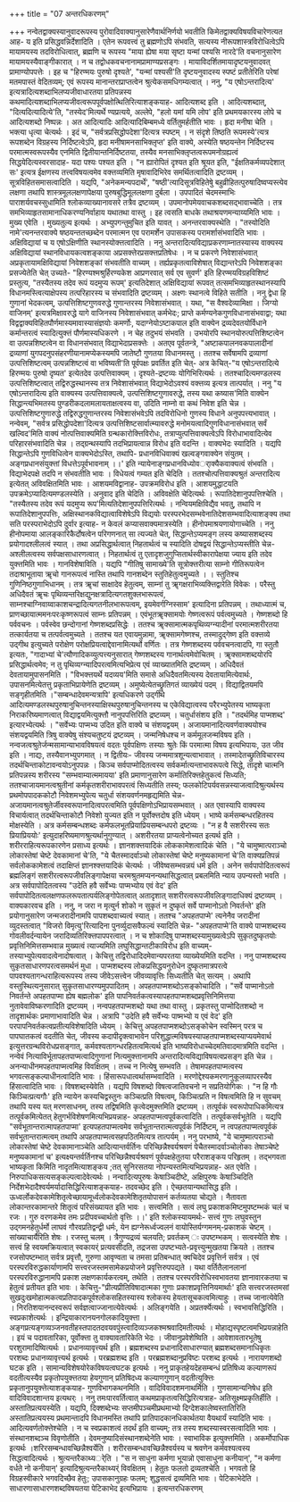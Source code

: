 +++
title = "07 अन्तरधिकरणम्"

+++
नन्वेतद्वाक्यस्यानुवादरूपस्य पुरोवादिवाक्यानुसारेणैवार्थनिर्णयो भवतीति किमेतद्वाक्यविषयविचारेणत्यत आह- य इति प्रसिद्धवन्निर्देशादिति । एतेन रूपवत्त्वं तु ब्रह्मणोऽपि संभवति, सत्यस्य नीरूपशास्त्रविरोधित्वेऽपि मायामयस्य तदविरोधित्वात्, ब्रह्मणि च रूपस्य "माया ह्येषा मया सृष्टा यन्मां पश्यसि नारदे'ति वचनानुसारेण मायामयस्यैवाङ्गीकारात् । न च तद्वोधकवचनानामप्रामाण्यप्रसङ्गः । मायाविदर्शितमायादृष्टयनुवादवत् प्रामाण्योपपत्तेः । इह च "हिरण्मयः पुरुषो दृश्यते', "यन्मां पश्यसी'ति दृष्टयनुवादस्य स्पष्टं प्रतीतेरिति परेषां मतमपास्तं वेदितव्यम्; एवं रूपस्य मानान्तराप्राप्तत्वेन श्रुत्येकसमधिगम्यत्वात् । ननु, "य एषोऽन्तरादित्य' इत्यत्रादित्यशब्दाभिलप्यजीवाधारतया प्रतिपन्नस्य कथमादित्यशब्दाभिलप्यजीवत्वरूपपूर्वपक्षोत्थितिरित्याशङ्कयाह- आदित्यशब्द इति । आदित्यशब्दात्, "दित्यदित्यादित्ये'ति, "तस्येद'मित्यर्थे ण्यप्रत्यये, अल्लेपे, "हलो यमां यमि लोप' इति प्रथमयकारस्य लोपे च आदित्यशब्दो निष्पन्नः । अत आदित्यादिः आदित्यादिबिम्बमध्ये वर्तितुमर्हतीति भावः । हृदा मनीषा चेति । भक्त्या धृत्या चेत्यर्थः । इदं च, "सर्वत्रप्रसिद्धोपदेशा'दित्यत्र स्पष्टम् । न संदृशे तिष्ठति रूपमस्ये'त्यत्र रूपशब्देन विग्रहस्य निर्दिष्टत्वेऽपि, हृदा मनीषामनसाभिक्लृप्त' इति वाक्ये, अस्येति षष्ठयन्तेन निर्दिष्टस्य परमात्मस्वरूपस्यैव एनमिति द्वितीयान्तनिर्दिष्टतया, तस्यैव मनसाभिक्लृप्तत्वरूपमनोग्रह्यत्वं सिद्धयेदित्यस्वरसादाह- यदा पश्यः पश्यत इति । "न ह्यारोपितं दृश्यत इति श्रूयत इति, "ईक्षतिकर्मव्यपदेशात् सः' इत्यत्र ईक्षणस्य तत्त्वविषयत्वमेव वक्त्तव्यमिति मृषावादिभिरेव समर्थितत्वादिति द्रष्टव्यम् । सूत्रविहितसमासत्वादिति । यद्यपि, "अनेकमन्यपदार्थे', "षष्ठी'त्यादिसूत्रविहितेषुे बहुव्रीहितत्पुरुषादिष्वप्यस्त्येव लक्षणा तथापि शास्त्रमूललक्षणापेक्षया पुरुषबुद्धिमूललक्षणा दुर्बला । उपपादितं चेदमस्माभिः पाराशर्यवचस्सुधामिति श्लोकव्याख्यानावसरे तत्रैव द्रष्टव्यम् । उपमानोपमेयवाचकशब्दसद्भावाच्चेति । तत्र समभिव्याहृतसामानाधिकरण्यनिर्वाहाय यथातथा वास्तु । इह त्वसति बाधके तथाश्रयणमन्याय्यमिति भावः । मुख्य एवेति । मुख्यतुल्य इत्यर्थः । अभ्युपगन्तुमुचित इति यावत् । अनन्तरवाक्यस्थेति । "तस्योदिति नामे'त्यनन्तरवाक्ये षष्ठयन्ततच्छब्देन परमात्मन एव परामर्शेन उपासकस्य परामर्शासंभवादिति भावः । अक्षिविद्यायां च य एषोऽक्षिणीति स्थानस्योक्त्तत्वादिति । ननु अन्तरादित्यविद्याप्रकरणाम्नातस्यास्य वाक्यस्य अक्षिविद्यायां स्थानविधायकत्वशङ्काया अप्रसक्त्तेरप्रसक्त्तप्रतिषेधः । न च प्रकरणे निवेशासंभवात् अप्रकृतायामक्षिविद्यायां निवेशशङ्कां संभवतीति वाच्यम् । तर्ह्यप्रकृतत्वाविशेषात् विद्यान्तरेऽपि निवेशशङ्का प्रसज्येतेति चेत् उच्यते- "हिरण्यश्मश्रुर्हिरण्यकेश आप्रणरवात् सर्व एव सुवर्ण' इति हिरण्मयविग्रहविशिष्टं प्रस्तुत्य, "तस्यैतस्य तदेव रूपं यदमुप्य रूपम्' इत्यतिदेशात् अक्षिविद्यायां रूपवत् तत्समभिव्याहृतस्थानस्यापि विधानमस्त्वित्याक्षेपस्य तत्परिहारस्य च संभवादिति द्रष्टव्यम् । अक्ष्णः स्थानत्वे विहिते सतीति । ननु द्वेधा हि गुणानां भेदकत्वम्, उत्पत्तिशिष्टगुणवरुद्धे गुणान्तरस्य निवेशासंभवात् । यथा, "स वैश्वदेव्यामिक्षा । जिग्यो वाजिनम्' इत्यत्रमिक्षावरुद्धे यागे वाजिनस्य निवेशासंभवात् कर्मभेदः; प्राप्ते कर्मण्यनेकगुणविधानासंभवाद्वा; यथा विद्वद्वाक्यविहितपौर्णमास्यमावास्यासंज्ञयोः कमर्णोः, यदाग्नेयोऽष्टाकपाल इति वाक्येन द्रव्यदेवतयोर्विधाने कर्मान्तरत्वं स्यादित्युक्त्तं पौर्णमास्यधिकरणे । न चेह तदुभयं संभवति । उभयोरपि स्थानयोरुत्पत्तिशिष्टत्वेन वा उत्पन्नशिष्टत्वेन वा विधानसंभवात् विद्याभेदाप्रसक्त्तेः । अतएव पूर्वतन्त्रे, "अष्टाकपालनवकपालादीनां द्रव्याणां युगपदनुपसंहरणीयानामप्येकस्यमपि जातेष्टौ गुणतया विधानमस्तु । ततश्च सर्वेषामपि द्रव्याणां उत्पत्तिशिष्टत्वम् उत्पन्नशिष्टत्वं वा भविष्यती'ति पूर्वपक्षः प्रवर्तित इति चेत्- अत्र केचित्-"य एषोऽन्तरादित्ये हिरण्मयः पुरुषो दृष्यत' इत्येतदेव उत्पत्तिवाक्यम् । दृश्यते-द्रष्टव्यः योगिभिरित्यर्थः । ततश्चादित्यमण्डलस्य उत्पत्तिशिष्टत्वात् तद्विरुद्धस्थानस्य तत्र निवेशासंभवात् विद्याभेदोऽवश्यं वक्त्तव्य इत्यत्र तात्पर्यात् । ननु "य एषोऽन्तरादित्य इति वाक्यस्य उत्पत्तिवाक्यत्वे, उत्पत्तिशिष्टगुणावरुद्धे, तस्य यथा कष्यास'मिति वाक्येन सिद्धान्त्यभिमतस्य पुण्डरीकदलामलायताक्षत्वस्य वा, उदिति नाम्नो वा कथं निवेश इति चेन्न । उत्पत्तिशिष्टगुणारुद्धे तद्विरुद्धगुणान्तरस्य निवेशासंभवेऽपि तदविरोधिनो गुणस्य विधाने अनुपपत्त्यभावात् । नन्वेवम्, "सर्वत्र प्रसिद्धोपदेशा'दित्यत्र उत्पत्तिशिष्टसार्वात्म्यावरुद्धे मनोमयत्वादिगुणविधानासंभवात् सर्वं खल्विद'मिति वाक्यं नोत्पत्तिवाक्यमिति ग्रन्थकारोक्त्तिविरोधः, तत्राप्युत्पत्तिवाक्यत्वेऽपि विरोधाभावादित्येव परिहारसंभवादिति चेन्न । तद्ग्रन्थस्यापि तदभिप्रायत्वान्न विरोध इति वदन्ति । वाक्यभेदः स्यादिति । यद्यपि सिद्धान्तेऽपि गुणविधित्वेन वाक्यभेदोऽस्ति, तथापि- प्रधानविधिवाक्यं खल्वङ्गवाक्येन संयुतम् । अङ्गप्रधानसंयुक्त्तां विधत्तेऽपूर्वभावनाम् ।।' इति न्यायेनाङ्गप्रधानविध्योवर्ाक्यैकवाक्यत्वं संभवति । विद्याभेदपक्षे तदपि न संभवतीति भावः । विधेयत्वं गम्यत इति चेदिति । ततश्चोत्पत्तिवाक्यश्रुतं अन्तरादित्य इत्येतत् अविवक्षितमिति भावः । आशयमविद्वानाह- उपक्रमविरोध इति । आशयमुद्धाटयति उपक्रमेऽप्यादित्यमण्डलस्येति । अनुवाद इति चेदिति । अविवक्षेति चेदित्यर्थः । रूपातिदेशानुपपत्तिश्चेति । "तस्यैतस्य तदेव रूपं यदमुप्य रूप'मित्यतिदेशानुपपत्तिरित्यर्थः । नन्वियमक्षिविद्यैव भवतु, तथापि न रूपातिदेशानुपपत्तिः, अक्षिस्थानकविद्यात्वाविशेषेऽपि विद्ययोः परस्परभेदसम्भवेनातिदेशसम्भवादित्याशङ्क्य तथा सति परस्पराभेदोऽपि दुर्वार इत्याह- न केवलं कप्यासवाक्यमात्रस्येति । हीनोपमाश्रयणायोगाच्चेति । ननु हीनोपमाया आलङ्कारिकैर्दोषत्वेन परिगणनात् सा त्यज्यते चेत्, सिद्धान्तेऽप्यमङ्ग लस्य कष्यासशब्दस्य प्रयोगादश्लीलत्वं स्यात् । तथा अप्रसिद्धार्थत्वात् निहतार्थत्वं च स्यादिति दोषद्वयं सिद्धान्तेऽप्यस्तीति चेन्न-अश्लीलत्वस्य सर्वपक्षसाधारणत्वात् । निहतार्थत्वं तु एतादृशजुगुप्सितार्थस्वीकारापेक्षया ज्याय इति तदेव युक्त्तमिति भावः । गानविशेषाविति । यद्यपि "गीतिषु सामाख्ये'ति सूत्रोक्त्तरीत्या साम्नो गीतिरूपत्वेन तदाश्राभूताया ॠचो गानरूपत्वं नास्ति तथापि गानशब्देन स्तुतिहेतुत्वमुच्यते । । स्तुतिश्च गुणिनिष्ठगुणाभिधानम् । तत्र ॠचां साक्षादेव हेतुत्वम्, साम्नां तु ॠगक्षराभिव्यक्त्तिद्वारेति विवेकः । परैस्तु अधिदैवतं ॠचः पृथिव्यन्तरिक्षद्युनक्षत्रादित्यगतशुक्लभारूपत्वं, साम्नश्चाग्निवाय्वाकाशचन्द्रादित्यगतनीलभारूपत्वम्, इयमेवर्गग्निस्साम' इत्यादिना प्रतिपन्नम् । तथाध्यात्मं च, प्राणच्छायात्ममनःपरःकृष्णरूपत्वं साम्नः प्रतिपन्नम् । एवंभूतॠक्सामयोः गेष्णत्वरूपं पर्वत्वमुच्यते । गेष्णशब्दो हि पर्ववचनः । पर्वस्वेव छन्दोगानां गेष्णशब्दप्रसिद्धेः । ततश्च ॠक्सामात्मकपृथिव्यग्न्यादीनां परमात्मशरीरतया तत्कार्यतया च तत्पर्वत्वमुच्यते । ततश्च यत एवायमुन्नामा, ॠक्सामगेष्णश्च, तस्मादुद्गेष्ण इति वक्त्तव्ये उद्गीथ इत्युच्यते परोक्षेण परोक्षप्रियत्वाद्देवानामित्यर्थो वर्णितः । तत्र गेष्णशब्दस्य पर्ववचनत्वादपि, गा स्तुतौ इत्यतः, "गादाभ्यां चे'त्यौणादिकव्युत्पत्त्यनुसारात् गेष्णशब्दस्य गानार्थत्वमेवोचितम् । ॠक्सामशब्दयोरपि प्रसिद्धार्थत्वमेव; न तु पृथिव्यग्न्यादिपरत्वमित्यभिप्रेत्य एवं व्याख्यातमिति द्रष्टव्यम् । अधिदैवतं देवतायामुपासनमिति । "विभक्त्तयर्थे यदव्यय'मिति समासे अधिदैवतमित्यस्य देवतायामित्येवार्थः, उपासनमित्येतत्तु प्रकृताभिप्रायेणेति द्रष्टव्यम् । अमुष्येत्येतच्छ्रुतिगतं व्याख्येयं पदम् । विद्याद्वितयमपि सङ्गृहीतमिति ।"सम्बन्धादेवमन्यत्रापि' इत्यधिकरणे उद्गीथे आदित्यमण्डलस्थपुरुषानुचिन्तनस्याक्षिस्थपुरुषानुचिन्तनस्य च एकेविद्यात्वस्य परैरभ्युपेतस्य भाष्यकृता निराकरिष्यमाणत्वात् विद्याद्वयमित्युक्त्तौ नानुपपत्तिरिति द्रष्टव्यम् । चतुर्धासंशय इति । "तदर्थमिह पाप्मशब्द' इत्यारभ्येत्यर्थः । "सर्वेभ्यः पाप्मभ्य उदित इति वाक्ये च संशयद्वयम् । अजायमानादित्यवर्णवाक्ययोश्च संशयद्वयमिति त्रिषु वाक्येषु संश्यचतुष्टयं द्रष्टव्यम् । जन्मनिषेधश्च न कर्ममूलजन्मविषय इति । नन्वजत्वश्रुतेर्जन्मसामान्याभावविषयत्वं वदतः पूर्वपक्षिणः तस्याः श्रुतेः किं परमात्मा विषय इत्यभिपायः, उत जीव इति । नाद्यः, तस्यैवानभ्युपगमात् । न द्वितीयः- जीवस्य जन्ममात्रशून्यत्वाभावात् । तस्मादेतच्छ्रुतिविचारस्य तदर्थचिन्ताकोटावन्वयोऽनुपपन्नः । किञ्च सर्वपाप्मोदितत्वस्य सर्वकर्मात्यन्ताभावरूपत्वे सिद्धे, तादृशे चात्मनि प्रतिपन्नस्य शरीरस्य "सम्भवाम्यात्ममायया' इति प्रमाणानुसारेण कर्मातिरिक्त्तहेतुकत्वं सिध्यति; ततश्चाजायमानत्वश्रुतीनां कर्मकृतशरीराभावपरत्वं सिध्यतीति तस्य; फलकोटिपर्यवसन्नस्याजत्वादिश्रुत्यर्थस्य प्रथमोपपादककोटौ निवेशमभ्युपेत्य चतुर्धा संशयवर्णनमहृद्यमिति चेन्न- अजायमानत्वश्रुतेर्जीवस्वरूपानादित्वपरत्वमिति पूर्वपक्षिणोऽभिप्रायसम्भवात् । अत एवास्यापि वाक्यस्य विचार्यत्वात् तदर्थचिन्ताकोटौ निवेशो युज्यत इति न पूर्वोक्त्तदोष इति ध्येयम् । भाष्ये कर्मसम्बन्धरहितस्य मोक्षस्येति । अत्र कर्मसम्बन्धशब्दः कर्मफलभूतप्रियाप्रियसम्बन्धपरो द्रष्टव्यः । "न ह वै सशरीरस्य सतः प्रियाप्रिययोः' इत्युदाहरिष्यमाणश्रुत्यर्थानुगुण्यात् । अशरीरतया प्राप्यत्वेनोच्यत इत्यर्थ इति । शरीरराहित्यरूपकारणेन प्रसाध्य इत्यर्थः । ज्ञानशक्त्तयादिकं लोककामेशत्वादिकं चेति । "ये चामुष्मात्पराञ्चो लोकास्तेषां चेष्टे देवकामानां चे'ति, "ये चैतस्मादर्वाञ्चो लोकास्तेषां चेष्टे मनुष्यकामानां चे'ति वाक्यप्रतिपन्नं सर्वलोककामेशत्वं तदाक्षिप्तं ज्ञानश्क्त्तयादिकं चेत्यर्थः । जीवेष्वसम्भवन्नयं धर्म इति । अनेन सर्वपापोदितत्वरूपं ब्रह्मलिङ्गं सशरीरत्वरूपजीवलिङ्गापेक्षया चरमश्रुतमप्यनन्यथासिद्धत्वात् प्रबलमिति न्याय उपन्यस्तो भवति । अत्र सर्वपापोदितत्वस्य "उदेति हवै सर्वेभ्यः पाप्मभ्योय एवं वेद' इति सर्वपापोदितत्वलक्षणफलरूपतात्पर्यलिङ्गोपेतत्वात् अतादृशात् सशरीरत्वरूपजीवलिङ्गादाधिक्यं द्रष्टव्यम् । वाक्यकारवच इति । ननु, न जरा न मृत्युर्न शोको न सुकृतं न दुष्कृतं सर्वे पाप्मानोऽतो निवर्तन्ते' इति प्रयोगानुसारेण जन्मजरादीनामपि पापशब्दवाच्यत्वं स्यात् । ततश्च "अपहतपाप्मे' त्यनेनैव जरादीनां व्युदस्तत्वात् "विजरो विमृत्यु'रित्यादिना पुनर्व्युदासवैफल्यं स्यादिति चेन्न- "अपहतपाप्मे'ति वाक्ये पाप्मशब्दस्य गोवलीवर्दन्यायेन जरादिव्यतिरिक्त्तपापपरत्वात् । न च शोकादिषु पाप्मशब्दस्यामुख्यत्वेऽपि सुकृतदुष्कृतयोः प्रवृत्तिनिमित्तसम्भवान्न मुख्यत्वं त्याज्यमिति लघुसिद्धान्तटीकाविरोध इति वाच्यम्- तस्याभ्युपेत्यवादत्वेनादोषत्वात् । केचित्तु तद्विरोधादिदमेवान्यपरतया व्याख्येयमिति वदन्ति । ननु पाप्मशब्दस्य सुकृतसाधारणपरत्वसमर्थनं मुधा । पाप्मशब्दस्य लोकप्रसिद्धयनुरोधेन दुष्कृतमात्रपरत्वे पापवश्यतागन्धराहित्यरूपस्य तस्य जीवेऽसत्त्वेन जीवव्यावृत्तिः सिध्यतीति चेत् सत्यम् । अथापि वस्तुस्थित्यनुसारात् सुकृतसाधारण्यमुपपादितम् । अपहतपाप्मशब्दोऽसङ्कोचादिति । "सर्वे पाप्मानोऽतो निवर्तन्ते अपहतपाप्मा ह्येष बह्मलोक' इति पापनिवर्तकत्वस्यापहतपाप्मशब्दप्रवृत्तिनिमित्तया नुतावेवाविष्करणादिति द्रष्टव्यम् । नन्वपहतपाप्मशब्दो यथा तथा वास्तु । प्रकृतस्तु पाप्मोदितशब्दो न तादृशार्थकः प्रमाणाभावादिति चेन्न । अत्रापि "उदेति हवै सर्वेभ्यः पाष्मभ्यो य एवं वेद' इति परपापनिवर्तकत्वप्रतीत्यविशेषादिति ध्येयम् । केचित्तु अपहतपाप्मशब्दोऽसङ्कोचेन स्वस्मिन् परत्र च पापघातकत्वं वदतीति चेत्, जीवस्य कदापीदृक्त्वाभावेन परिशुद्धात्मविषयस्यापहतपाप्मशब्दस्याप्ययमेवार्थ इत्युत्तरग्रन्थविरोधप्रसङ्गात्, कर्मवश्यतागन्धरहितत्वमित्यर्थ इति भाष्यविरोधाच्चेदमतिवादमात्रमिति वदन्ति । नन्वेवं नित्याविर्भूतापहतपाप्मत्वादिगुणानां नित्यमुक्त्तानामपि अन्तरादित्यविद्याविषयत्वप्रसङ्ग इति चेन्न । अनन्याधीनमपहतपाप्मत्वमिह विवक्षितम् । तच्च न नित्येषु सम्भवति । तेषामपहतपाप्मत्वस्य भगवत्सङ्कल्पाधीनत्वादिति भावः । हिंसारूपधात्वर्थासम्भवादिति । मरणोद्देश्यकमरणानुकूलव्यापरस्यैव हिंसात्वादिति भावः । विषशब्दस्येवेति । यद्यपि विषशब्दो विषत्वजातिवचनो न सप्रतियोगिकः । "न हि गौः किञ्चित्प्रत्यगौः' इति न्यायेन कस्यचिद्वस्तुनः कञ्चित्प्रति विषत्वम्, किञ्चित्प्रति न विषत्वमिति हि न सुवचम् तथापि यस्य यत् मरणसाधनम्, तस्य तद्विषमिति कृत्वेदमुक्त्तमिति द्रष्टव्यम् । तत्पूर्वकं स्वरूपोपाधिकमित्यत्र तत्पूर्वकमित्येतत् हेतुगर्भविशेषणमित्यभिप्रयन्नाह- अपहतपाप्मत्वपूर्वकत्वादिति । तत्पूर्वकसर्वभूतेति । यद्यपि "सर्वभूतान्तरात्मापहतपाप्मा' इत्यपहतपाप्मत्वमेव सर्वभूतान्तरात्मत्वपूर्वकं निर्दिष्टम्, न त्वपहतपाप्मत्वपूर्वकं सर्वभूतान्तरात्मत्वम् तथापि अपहतपाप्मत्वसहपठितमित्यत्र तात्पर्यम् । ननु परभाष्ये, "ये चामुष्मात्पराञ्चो लोकास्तेषां चेष्टे देवकामानाञ्चेति आदित्यान्तर्वर्तिनः परिच्छिन्नैश्वर्यश्रवणं पेचैतस्मादर्वाञ्चोलोकाः तेषाञ्चेष्टे मनुष्यकामानां च' इत्यक्ष्यन्तर्वर्तिनश्च परिच्छिन्नैश्वर्यश्रवणं पूर्वपक्षहेतुतया परैराशङ्कय परिहृतम् । तद्भगवता भाष्यकृता किमिति नादृतमित्याशङ्कय ;तत् सुनिरसतया नोपन्यस्तमित्यभिप्रयन्नाह- अत एवेति । निरुपाधिकसत्यसङ्कल्पत्वादेवेत्यर्थः । नन्वादित्यपुरुषः केषाञ्चिदीष्टे, अक्षिपुरुषः केषाञ्चिदिति निर्देशभेदादैश्वर्यमर्यादासिद्धिरित्याशङ्कयाह- तदवच्छेद इति । ऐच्छतयान्यथासिद्ध इति । ऊध्वर्लोकदेवकामेशितृत्वेच्छायामूर्ध्वलोकदेवकामेशितृतयोपासनं कर्तव्यतया चोद्यते । नैतावता लोकान्तरकामान्तरे शितृत्वं परिसंख्यायत इति भावः । सत्त्वमिति । सत्वं लघु प्रकाशकमिष्टमुपष्टम्भकं चलं च रजः । गुरु वरणकमेव तमः प्रदीपवच्चार्थतो वृत्तिः ।।' इति श्लोकस्यायमर्थः- सत्त्वं गुणः लघुवस्तुन उद्गमनहेतुर्धर्मो लाघवं गौरवप्रतिद्वन्द्वी धर्मः, येन ह्यग्नेरूर्ध्वज्वलनं वायोस्तिर्यग्गमनम्-प्रकाशकं चेष्टम् । सांख्याचार्यैरिति शेषः । रजस्तु चलम् । त्रैगुण्यद्रव्यं चलयति; प्रवर्तकम् ः उपष्टम्भकम् । सत्वस्येति शेषः । सत्त्वं हि स्वयमक्रियत्वात् स्वकायर्ं प्रत्यवसीदति, तद्रजसा उपष्टभ्यते-प्रवृत्त्युन्मुखतया क्रियते । ततश्च रजसोपष्टम्भात् सर्वत्र प्रवृत्तौ, गुरुणा आवृण्वता च तमसा प्रतिबन्धात् क्वचिदेव प्रवृत्तिर्न सर्वत्र । एवं परस्परविरुद्धकार्याणामपि सत्त्वरजस्तमसामेकप्रयोजने प्रवृत्तिरुपपद्यते । यथा वर्तितैलानलानां परस्परविरुद्धानामपि प्रकाश लक्षणकार्यकरत्वम्, तथेति । ततश्च परस्परविरोधिस्वभावतया ज्ञानावारकतया च हेतुत्वं प्रतीयत इति भावः । केचित्तु-"प्रीत्यप्रीतिविषादात्मका गुणाः प्रकाशप्रवृत्तिनियमार्थाः' इति सत्त्वरजस्तमसां सुखदुःखमोहात्मकत्वप्रतिपादकपूर्वश्लोकसहितस्यास्य श्लोकस्य हेयतासूचकत्वमित्याहुः । तच्च जानात्येवेति । निरतिशयानन्दस्वरूपं सर्वज्ञत्वाज्जानात्येवेत्यर्थः । अलिङ्गयेति । अप्रतर्क्येत्यर्थः । स्वभावसिद्धिरिति । स्वप्रकाशेत्यर्थः । इन्द्रियाकारानयनगोलकादियुक्त्ता । अङ्गप्रत्यङ्गव्यञ्जनवतीहस्तपादतदवयवपुंस्त्वादिव्यञ्जकश्मश्रवादिमतीत्यर्थः । मोहाद्यस्पृष्टत्वमभिप्रयन्नाहेति । इयं च पदावतारिका, पूर्वोक्त्ता तु वाक्यावतारिकेति भेदः । जीवानुप्रवेशेष्विति । आवेशावतारभूतेषु परशुरामादिष्वित्यर्थः । प्रधानव्यावृत्त्यर्थ इति । ब्रह्मशब्दस्य प्रधानादिसाधारण्यात् ब्रह्मशब्दसमानाधिकृतः परशब्दः प्रधानव्यावृत्त्यर्थ इत्यर्थः । परब्रह्मशब्द इति । परब्रह्मशब्दानुप्रविष्टः परशब्द इत्यर्थः । नारायणशब्दो घटक इति । सामान्यविशेषयोरेकविषयत्वघटक इत्यर्थः । ननु प्राकृतहेयदेहसम्बन्धं प्रतिषिध्य कल्याणरूपं वदतीत्यस्यैव प्रकृतोपयुक्त्ततया हेयगुणान् प्रतिषिदध्य कल्याणगुणान् वदतीत्युक्त्तिः प्रकृतानुपयुक्त्तेत्याशङ्कयाह- गुणविभागकथनमिति । वादिविवादशमनाथर्मिति । गुणसामान्यनिषेध इति वादिविवादशान्तय इत्यथर्ः । ननु तमःपारवर्तित्वात् कथमप्राकृतत्वसिद्धिरित्यत्राह- अतिसूक्ष्मप्रकृतिर्हीति । अस्तातिप्रत्ययस्येति । यद्यपि, दिक्शब्देभ्यः सप्तमीपञ्चमीप्रथमाभ्यो दिग्देशकालेष्वस्तातिरिति अस्तातिप्रत्ययस्य प्रथमान्तादपि विधानमस्ति तथापि प्रातिपादकानधिकार्थतया वैयथार्यं स्यादिति भावः । आदित्यवर्णतोक्त्तेश्चेति । न च स्वप्रकाशत्वं तदर्थं इति वाच्यम्; तत्र तस्य शब्दस्यास्वरसत्वादिति भावः । संस्थानशब्दञ्च विवृणोतीति । देवमनुष्यादिसंस्थानशब्देनेति भावः । स्वाभाविक इत्युक्त्तमिति । अकर्मोपाधिक इत्यर्थः ।शरिरसम्बन्धावच्छिन्नैश्वर्येति । शरीरसम्बन्धावच्छिन्नैश्वर्यस्य च श्रवणेन कर्मवश्यत्वस्य सिद्धत्वादित्यर्थः । श्रुत्यन्तरैकाथ्यर्ेति । "स न साधुना कर्मणा भूयान्नो एवासाधुना कनीयान्', "न कर्मणा वर्धते नो कनीयान्' इत्यादिश्रुत्यन्तरैकाथ्यर्ं विवक्षितम् । हेतुतः फलतो द्रव्यतश्चेति । भगवतो हि विग्रहस्वीकारे भगवदिच्छैव हेतुः; उपासकानुग्रहः फलम्; शुद्धसत्वं द्रव्यमिति भावः । पेटिकाभेदेति । साधारणासाधारणशब्दविषयतया पेटिकाभेद इत्यभिप्रायः । इत्यन्तरधिकरणम्